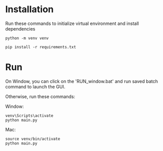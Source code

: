 # Installation

Run these commands to initialize virtual environment and install dependencies

```
python -m venv venv

pip install -r requirements.txt
```

# Run

On Window, you can click on the 'RUN_window.bat' and run saved batch command to launch the GUI.

Otherwise, run these commands:

Window:
```
venv\Scripts\activate
python main.py
```

Mac:
```
source venv/bin/activate
python main.py
```